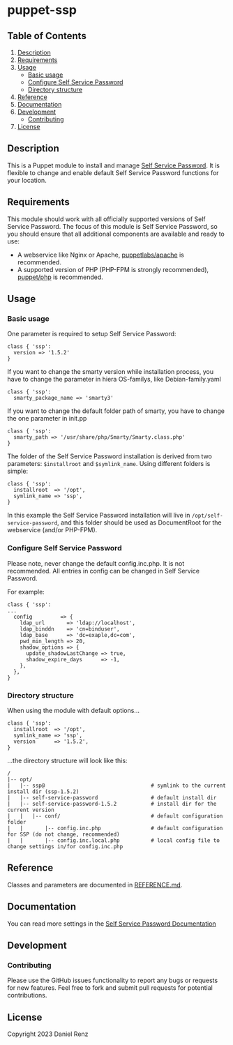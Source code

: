 # puppet-ssp

## Table of Contents

1. [Description](#description)
2. [Requirements](#requirements)
3. [Usage](#usage)
    - [Basic usage](#basic-usage)
    - [Configure Self Service Password](#configure-self-service-password)
    - [Directory structure](#directory-structure)
4. [Reference](#reference)
5. [Documentation](#documentation)
6. [Development](#development)
    - [Contributing](#contributing)
7. [License](#license)

## Description

This is a Puppet module to install and manage [Self Service Password](https://ltb-project.org/documentation/self-service-password.html).
It is flexible to change and enable default Self Service Password functions for your location.


## Requirements

This module should work with all officially supported versions of Self Service Password.
The focus of this module is Self Service Password, so you should ensure that all additional components are available and ready to use:

* A webservice like Nginx or Apache, [puppetlabs/apache](https://github.com/puppetlabs/puppetlabs-apache) is recommended.
* A supported version of PHP (PHP-FPM is strongly recommended), [puppet/php](https://github.com/voxpupuli/puppet-php) is recommended.

## Usage

### Basic usage

One parameter is required to setup Self Service Password:


```puppet
class { 'ssp':
  version => '1.5.2'
}
```

If you want to change the smarty version while installation process, you have to change the parameter in hiera OS-familys, like Debian-family.yaml

```puppet
class { 'ssp':
  smarty_package_name => 'smarty3'
```

If you want to change the default folder path of smarty, you have to change the one parameter in init.pp

```puppet
class { 'ssp':
  smarty_path => '/usr/share/php/Smarty/Smarty.class.php'
}
```

The folder of the Self Service Password installation is derived from two parameters: `$installroot` and `$symlink_name`. Using different folders is simple:

```puppet
class { 'ssp':
  installroot  => '/opt',
  symlink_name => 'ssp',
}
```

In this example the Self Service Password installation will live in `/opt/self-service-password`, and this folder should be used as DocumentRoot for the webservice (and/or PHP-FPM). 

### Configure Self Service Password 

Please note, never change the default config.inc.php. It is not recommended. 
All entries in config can be changed in Self Service Password.

For example:

```puppet
class { 'ssp':
...
  config         => {
    ldap_url       => 'ldap://localhost',
    ldap_binddn    => 'cn=binduser',
    ldap_base      => 'dc=exaple,dc=com',
    pwd_min_length => 20,
    shadow_options => {
      update_shadowLastChange => true,
      shadow_expire_days      => -1,
    },
  },
}
```

### Directory structure

When using the module with default options... 

```puppet
class { 'ssp':
  installroot  => '/opt',
  symlink_name => 'ssp',
  version      => '1.5.2',
}
```

...the directory structure will look like this:


```
/
|-- opt/
|   |-- ssp@                                  # symlink to the current install dir (ssp-1.5.2)
|   |-- self-service-password                 # default install dir 
|   |-- self-service-password-1.5.2           # install dir for the current version
|   |   |-- conf/                             # default configuration folder
|   |       |-- config.inc.php                # default configuration for SSP (do not change, recommended)
|   |       |-- config.inc.local.php          # local config file to change settings in/for config.inc.php 
```

## Reference

Classes and parameters are documented in [REFERENCE.md](REFERENCE.md).


## Documentation

You can read more settings in the [Self Service Password Documentation](https://self-service-password.readthedocs.io/_/downloads/en/latest/pdf/)


## Development

### Contributing

Please use the GitHub issues functionality to report any bugs or requests for new features. Feel free to fork and submit pull requests for potential contributions.


## License

Copyright 2023 Daniel Renz
